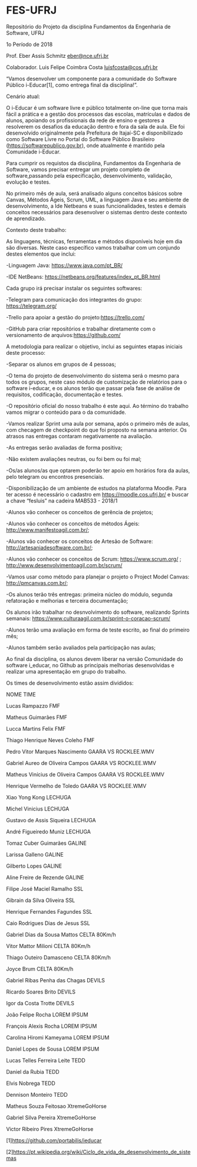 # FES-UFRJ
Repositório do Projeto da disciplina Fundamentos da Engenharia de Software,  UFRJ

1o Período de 2018

Prof. Eber Assis Schmitz
eber@nce.ufrj.br

Colaborador. Luis Felipe Coimbra Costa
luisfcosta@cos.ufrj.br

“Vamos desenvolver um componente para a comunidade do Software Público i-Educar[1], como entrega final da disciplina!”.

Cenário atual:

O i-Educar é um software livre e público totalmente on-line que torna mais fácil a prática e a gestão dos processos das escolas, matrículas e dados de alunos, apoiando os profissionais da rede de ensino e gestores a resolverem os desafios da educação dentro e fora da sala de aula. Ele foi desenvolvido originalmente pela Prefeitura de Itajaí-SC e disponibilizado como Software Livre no Portal do Software Público Brasileiro (https://softwarepublico.gov.br), onde atualmente é mantido pela Comunidade i-Educar.

Para cumprir os requistos da disciplina, Fundamentos da Engenharia de Software, vamos precisar entregar um projeto completo de software,passando pela especificação, desenvolvimento, validação, evolução e testes. 

No primeiro mês de aula, será analisado alguns conceitos básicos sobre Canvas, Métodos Ágeis, Scrum, UML, a linguagem Java e seu ambiente de desenvolvimento, a Ide Netbeans e suas funcionalidades, testes e demais conceitos necessários para desenvolver o sistemas dentro deste contexto de aprendizado.

Contexto deste trabalho:

As linguagens, técnicas, ferramentas e métodos disponíveis hoje em dia são diversas. Neste caso específico vamos trabalhar com um conjundo destes elementos que inclui:

-Linguagem Java: https://www.java.com/pt_BR/

-IDE NetBeans: https://netbeans.org/features/index_pt_BR.html

Cada grupo irá precisar instalar os seguintes softwares:

-Telegram para comunicação dos integrantes do grupo: https://telegram.org/

-Trello para apoiar a gestão do projeto:https://trello.com/

-GitHub para criar repositórios e trabalhar diretamente com o versionamento de arquivos:https://github.com/

A metodologia para realizar o objetivo, inclui as seguintes etapas iniciais deste processo:

-Separar os alunos em grupos de 4 pessoas;

-O tema do projeto de desenvolvimento do sistema será o mesmo para todos os grupos, neste caso módulo de customização de relatórios para o software i-educar, e os alunos terão que passar pela fase de análise de requisitos, codificação, documentação e testes.

-O repositório oficial do nosso trabalho é este aqui. Ao término do trabalho vamos migrar o conteúdo para o da comunidade.

-Vamos realizar Sprint uma aula por semana, após o primeiro mês de aulas, com checagem de checkpoint do que foi proposto na semana anterior. Os atrasos nas entregas contaram negativamente na avaliação.

-As entregas serão avaliadas de forma positiva;

-Não existem avaliações neutras, ou foi bem ou foi mal;

-Os/as alunos/as que optarem poderão ter apoio em horários fora da aulas, pelo telegram ou encontros presenciais.

-Disponibilização de um ambiente de estudos na plataforma Moodle. Para ter acesso é necessário o cadastro em https://moodle.cos.ufrj.br/ e buscar a chave “fesluis” na cadeira MAB533 - 2018/1

-Alunos vão conhecer os conceitos de gerência de projetos;

-Alunos vão conhecer os conceitos de métodos Ágeis: http://www.manifestoagil.com.br/;

-Alunos vão conhecer os conceitos de Artesão de Software: http://artesaniadesoftware.com.br/;

-Alunos vão conhecer os conceitos de Scrum: https://www.scrum.org/ ; http://www.desenvolvimentoagil.com.br/scrum/

-Vamos usar como método para planejar o projeto o Project Model Canvas: http://pmcanvas.com.br/;

-Os alunos terão três entregas: primeira núcleo do módulo, segunda refatoração e melhorias e terceira documentação;

Os alunos irão trabalhar no desnvolvimento do software, realizando Sprints semanais: https://www.culturaagil.com.br/sprint-o-coracao-scrum/

-Alunos terão uma avaliação em forma de teste escrito, ao final do primeiro mês;

-Alunos também serão avaliados pela participação nas aulas;

Ao final da disciplina, os alunos devem liberar na versão Comunidade do software i_educar, no Github as principais melhorias desenvolvidas e realizar uma apresentação em grupo do trabalho.

Os times de desenvolvimento estão assim divididos:

NOME                                    TIME

Lucas Rampazzo				                  FMF

Matheus Guimarães			                  FMF

Lucca Martins Felix 			              FMF

Thiago Henrique Neves Coleho	              FMF

Pedro Vitor Marques Nascimento            GAARA VS ROCKLEE.WMV

Gabriel Aureo de Oliveira Campos	      GAARA VS ROCKLEE.WMV

Matheus Vinícius de Oliveira Campos	      GAARA VS ROCKLEE.WMV

Henrique Vermelho de Toledo	              GAARA VS ROCKLEE.WMV

Xiao Yong Kong				                  LECHUGA

Michel Vinicius				                  LECHUGA

Gustavo de Assis Siqueira		            LECHUGA

André Figueiredo Muniz			            LECHUGA

Tomaz Cuber Guimarães			              GALINE

Larissa Galleno				                  GALINE

Gilberto Lopes				                  GALINE

Aline Freire de Rezende			            GALINE

Filipe José Maciel Ramalho		          SSL

Gibrain da Silva Oliveira		            SSL

Henrique Fernandes Fagundes		          SSL

Caio Rodrigues Dias de Jesus		        SSL

Gabriel Dias da Sousa Mattos		        CELTA 80Km/h

Vitor Mattor Milioni			              CELTA 80Km/h

Thiago Outeiro Damasceno		            CELTA 80Km/h

Joyce Brum				                      CELTA 80Km/h

Gabriel Ribas Penha das Chagas       DEVILS

Ricardo Soares Brito			              DEVILS

Igor da Costa Trotte 			              DEVILS

João Felipe Rocha			                  LOREM IPSUM

François Alexis Rocha			              LOREM IPSUM

Carolina Hiromi Kameyama		            LOREM IPSUM

Daniel Lopes de Sousa			              LOREM IPSUM

Lucas Telles Ferreira Leite		          TEDD

Daniel da Rubia 			                  TEDD

Elvis Nobrega				                    TEDD

Dennison Monteiro			                  TEDD
 
Matheus Souza Feitosao			                  XtremeGoHorse

Gabriel Silva Pereira			                  XtremeGoHorse

Victor Ribeiro Pires                                      XtremeGoHorse

[1]https://github.com/portabilis/ieducar

[2]https://pt.wikipedia.org/wiki/Ciclo_de_vida_de_desenvolvimento_de_sistemas






